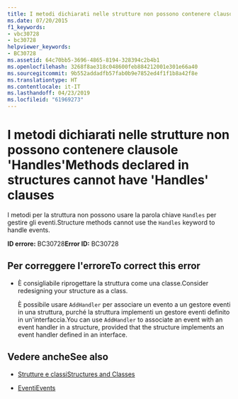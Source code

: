 ```yaml
---
title: I metodi dichiarati nelle strutture non possono contenere clausole 'Handles'
ms.date: 07/20/2015
f1_keywords:
- vbc30728
- bc30728
helpviewer_keywords:
- BC30728
ms.assetid: 64c70bb5-3696-4865-8194-328394c2b4b1
ms.openlocfilehash: 3268f8ae318c048600feb884212001e301e66a40
ms.sourcegitcommit: 9b552addadfb57fab0b9e7852ed4f1f1b8a42f8e
ms.translationtype: HT
ms.contentlocale: it-IT
ms.lasthandoff: 04/23/2019
ms.locfileid: "61969273"
---
```

# <a name="methods-declared-in-structures-cannot-have-handles-clauses"></a><span data-ttu-id="7da72-102">I metodi dichiarati nelle strutture non possono contenere clausole 'Handles'</span><span class="sxs-lookup"><span data-stu-id="7da72-102">Methods declared in structures cannot have 'Handles' clauses</span></span>
<span data-ttu-id="7da72-103">I metodi per la struttura non possono usare la parola chiave `Handles` per gestire gli eventi.</span><span class="sxs-lookup"><span data-stu-id="7da72-103">Structure methods cannot use the `Handles` keyword to handle events.</span></span>  
  
 <span data-ttu-id="7da72-104">**ID errore:** BC30728</span><span class="sxs-lookup"><span data-stu-id="7da72-104">**Error ID:** BC30728</span></span>  
  
## <a name="to-correct-this-error"></a><span data-ttu-id="7da72-105">Per correggere l'errore</span><span class="sxs-lookup"><span data-stu-id="7da72-105">To correct this error</span></span>  
  
- <span data-ttu-id="7da72-106">È consigliabile riprogettare la struttura come una classe.</span><span class="sxs-lookup"><span data-stu-id="7da72-106">Consider redesigning your structure as a class.</span></span>  
  
     <span data-ttu-id="7da72-107">È possibile usare `AddHandler` per associare un evento a un gestore eventi in una struttura, purché la struttura implementi un gestore eventi definito in un'interfaccia.</span><span class="sxs-lookup"><span data-stu-id="7da72-107">You can use `AddHandler` to associate an event with an event handler in a structure, provided that the structure implements an event handler defined in an interface.</span></span>  
  
## <a name="see-also"></a><span data-ttu-id="7da72-108">Vedere anche</span><span class="sxs-lookup"><span data-stu-id="7da72-108">See also</span></span>

- [<span data-ttu-id="7da72-109">Strutture e classi</span><span class="sxs-lookup"><span data-stu-id="7da72-109">Structures and Classes</span></span>](../../visual-basic/programming-guide/language-features/data-types/structures-and-classes.md)

- [<span data-ttu-id="7da72-110">Eventi</span><span class="sxs-lookup"><span data-stu-id="7da72-110">Events</span></span>](../../visual-basic/programming-guide/language-features/events/index.md)
